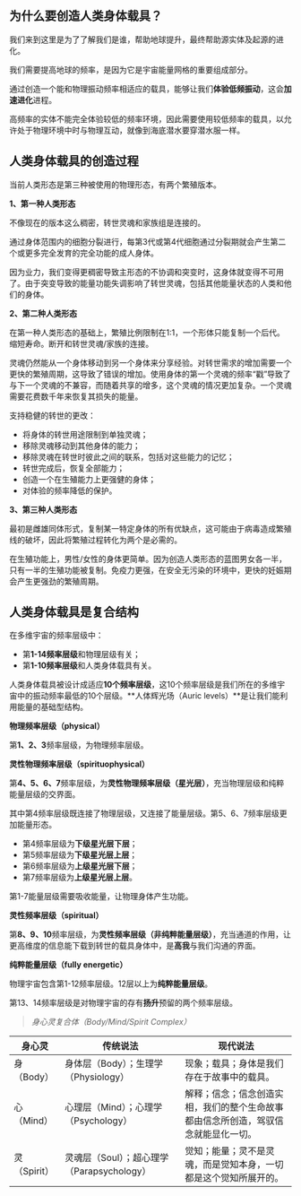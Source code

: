 ## 为什么要创造人类身体载具？

我们来到这里是为了了解我们是谁，帮助地球提升，最终帮助源实体及起源的进化。

我们需要提高地球的频率，是因为它是宇宙能量网格的重要组成部分。

通过创造一个能和物理振动频率相适应的载具，能够让我们**体验低频振动**，这会**加速进化**进程。

高频率的实体不能完全体验较低的频率环境，因此需要使用较低频率的载具，以允许处于物理环境中时与物理互动，就像到海底潜水要穿潜水服一样。


## 人类身体载具的创造过程

当前人类形态是第三种被使用的物理形态，有两个繁殖版本。

**1、第一种人类形态**

不像现在的版本这么稠密，转世灵魂和家族组是连接的。

通过身体范围内的细胞分裂进行，每第3代或第4代细胞通过分裂期就会产生第二个或更多完全发育的完全功能的成人身体。

因为业力，我们变得更稠密导致主形态的不协调和突变时，这身体就变得不可用了。由于突变导致的能量功能失调影响了转世灵魂，包括其他能量状态的人类和他们的身体。

**2、第二种人类形态**

在第一种人类形态的基础上，繁殖比例限制在1:1，一个形体只能复制一个后代。缩短寿命。断开和转世灵魂/家族的连接。

灵魂仍然能从一个身体移动到另一个身体来分享经验。对转世需求的增加需要一个更快的繁殖周期，这导致了错误的增加。使用身体的第一个灵魂的频率“戳”导致了与下一个灵魂的不兼容，而随着共享的增多，这个灵魂的情况更加复杂。一个灵魂需要花费数千年来恢复其损失的能量。

支持稳健的转世的更改：

- 将身体的转世用途限制到单独灵魂；
- 移除灵魂移动到其他身体的能力；
- 移除灵魂在转世时彼此之间的联系，包括对这些能力的记忆；
- 转世完成后，恢复全部能力；
- 创造一个在生殖能力上更强健的身体；
- 对体验的频率降低的保护。

**3、第三种人类形态**

最初是雌雄同体形式，复制某一特定身体的所有优缺点，这可能由于病毒造成繁殖线的破坏，因此将繁殖过程转化为两个是必需的。

在生殖功能上，男性/女性的身体更简单。因为创造人类形态的蓝图男女各一半，只有一半的生殖功能被复制。免疫力更强，在安全无污染的环境中，更快的妊娠期会产生更强劲的繁殖周期。


## 人类身体载具是复合结构

在多维宇宙的频率层级中：

- 第**1-14频率层级**和物理层级有关；
- 第**1-10频率层级**和人类身体载具有关。

人类身体载具被设计成适应**10个频率层级**，这10个频率层级是我们所在的多维宇宙中的振动频率最低的10个层级。**人体辉光场（Auric levels）**是让我们能利用能量的基础型结构。

**物理频率层级（physical）**

第**1、2、3**频率层级，为物理频率层级。

**灵性物理频率层级（spirituophysical）**

第**4、5、6、7**频率层级，为**灵性物理频率层级（星光层）**，充当物理层级和纯粹能量层级的交界面。

其中第4频率层级既连接了物理层级，又连接了能量层级。第5、6、7频率层级更加能量形态。

- 第4频率层级为**下级星光层下层**；
- 第5频率层级为**下级星光层上层**；
- 第6频率层级为**上级星光层下层**；
- 第7频率层级为**上级星光层上层**。

第1-7能量层级需要吸收能量，让物理身体产生功能。

**灵性频率层级（spiritual）**

第**8、9、10**频率层级，为**灵性频率层级（非纯粹能量层级）**，充当通道的作用，让更高维度的信息能下载到转世的载具身体中，是**高我**与我们沟通的界面。

**纯粹能量层级（fully energetic）**

物理宇宙包含第1-12频率层级。12层以上为**纯粹能量层级**。

第13、14频率层级是对物理宇宙的存有**扬升**预留的两个频率层级。


> *身心灵复合体（Body/Mind/Spirit Complex）*

身心灵|传统说法|现代说法
---|---|---
身（Body）|身体层（Body）；生理学（Physiology）|现象；载具；身体是我们存在于故事中的载具。
心（Mind）|心理层（Mind）；心理学（Psychology）|解释；信念；信念创造实相，我们的整个生命故事都由信念所创造，驾驭信念就能显化一切。
灵（Spirit）|灵魂层（Soul）；超心理学（Parapsychology）|觉知；能量；灵不是灵魂，而是觉知本身，一切都是这个觉知所展开的。